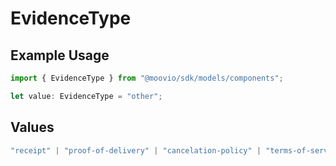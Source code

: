 # EvidenceType

## Example Usage

```typescript
import { EvidenceType } from "@moovio/sdk/models/components";

let value: EvidenceType = "other";
```

## Values

```typescript
"receipt" | "proof-of-delivery" | "cancelation-policy" | "terms-of-service" | "customer-communication" | "generic-evidence" | "cover-letter" | "other"
```